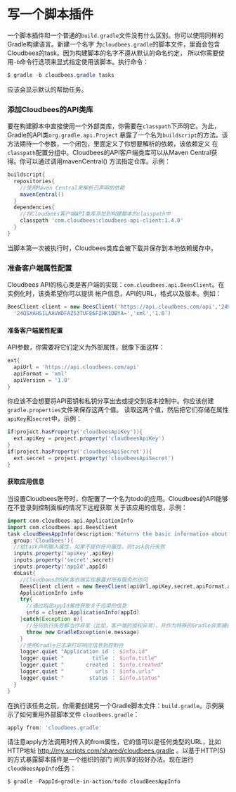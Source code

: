 写一个脚本插件
=====================
一个脚本插件和一个普通的`build.gradle`文件没有什么区别。你可以使用同样的Gradle构建语言。新建一个名字
为`cloudbees.gradle`的脚本文件，里面会包含Cloudbees的task。因为构建脚本的名字不遵从默认的命名约定，
所以你需要使用`-b`命令行选项来显式指定使用该脚本。执行命令：
```powershell
$ gradle -b cloudbees.gradle tasks
```
应该会显示默认的帮助任务。

### 添加Cloudbees的API类库
要在构建脚本中直接使用一个外部类库，你需要在`classpath`下声明它。为此，Gradle的API类`org.gradle.api.Project`
暴露了一个名为`buildscript`的方法。该方法期待一个参数，一个闭包，里面定义了你想要解析的依赖，该依赖定义
在`classpath`配置分组中。Cloudbees的API客户端类库可以从Maven Central获得。你可以通过调用mavenCentral()
方法指定仓库。示例：
```gradle
buildscript{
  repositories{
    //使用Maven Central来解析已声明的依赖
    mavenCentral()
  }
  dependencies{
    //将Cloudbees客户端API类库添加到构建脚本的classpath中
    classpath 'com.cloudbees:cloudbees-api-client:1.4.0'
  }
}
```
当脚本第一次被执行时，Cloudbees类库会被下载并保存到本地依赖缓存中。

### 准备客户端属性配置
Cloudbees API的核心类是客户端的实现：`com.cloudbees.api.BeesClient`。在实例化时，该类希望你可以提供
帐户信息，API的URL，格式以及版本。例如：
```groovy
BeesClient client = new BeesClient('https://api.cloudbees.com/api','24HE9X5DFF743671',
  '24QSXAHS1LAAVWDFAZS3TUFE6FZHK1DBYA=','xml','1.0')
```
#### 准备客户端属性配置
API参数，你需要将它们定义为外部属性，就像下面这样：
```gradle
ext{
  apiUrl = 'https://api.cloudbees.com/api'
  apiFormat = 'xml'
  apiVersion = '1.0'
}
```
你应该不会想要将API密钥和私钥分享出去或提交到版本控制中。你应该创建`gradle.properties`文件来保存这两个值。
读取这两个值，然后把它们存储在属性`apiKey`和`secret`中，示例：
```gradle
if(project.hasProperty('cloudbeesApiKey')){
  ext.apiKey = project.property('cloudbeesApiKey')
}
if(project.hasProperty('cloudbeesApiSecret')){
  ext.secret = project.property('cloudbeesApiSecret')
}
```
#### 获取应用信息
当设置Cloudbees账号时，你配置了一个名为todo的应用。Cloudbees的API能够在不登录到控制面板的情况下远程获取
关于该应用的信息，示例：
```gradle
import com.cloudbees.api.ApplicationInfo
import com.cloudbees.api.BeesClient
task cloudBeesAppInfo(description:'Returns the basic information about an application.',
  group:'Cloudbees'){
  //给task声明输入属性，如果不提供任何属性，则task执行失败
  inputs.property('apiKey',apiKey)
  inputs.property('secret',secret)
  inputs.property('appId',appId)
  doLast{
    //Cloudbees的SDK客衣端实现暴露对所有服务的访问
    BeesClient client = new BeesClient(apiUrl,apiKey,secret,apiFormat,apiVersion)
    ApplicationInfo info
    try{
      //通过指定appId属性获取关于应用的信息
      info = client.ApplicationInfo(appId)
    }catch(Exception e){
      //任何执行失败都当作异常（比如，客户端的授权异常），并作为特殊的Gradle异常捕获和重抛
      throw new GradleException(e.message)
    }
    //使用Gradle日志来打印响应信息到控制台
    logger.quiet "Application id ： $info.id"
    logger.quiet "         title ： $info.title"
    logger.quiet "       created ： $info.created"
    logger.quiet "          urls ： $info.urls"
    logger.quiet "        status ： $info.status"
  }
}
```
在执行该任务之前，你需要创建另一个Gradle脚本文件：`build.gradle`。示例展示了如何重用外部脚本文件
`cloudbees.gradle`：
```gradle
apply from: 'cloudbees.gradle'
```
请注意apply方法调用时传入的from属性，它的值可以是任何类型的URL，比如HTTP地址
http://my.scripts.com/shared/cloudbees.gradle 。以基于HTTP(S)的方式暴露脚本插件是一个组织的部门
间共享的较好办法。现在运行`cloudBeesAppInfo`任务：
```powershell
$ gradle -PappId=gradle-in-action/todo cloudBeesAppInfo
```
